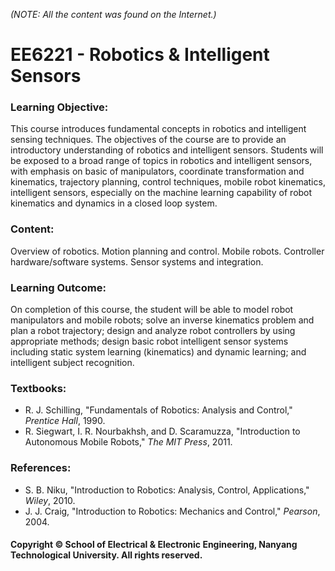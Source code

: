 *(NOTE: All the content was found on the Internet.)*

# EE6221 - Robotics &amp; Intelligent Sensors

### Learning Objective:

This course introduces fundamental concepts in robotics and intelligent sensing techniques. The objectives of the course are to provide an introductory understanding of robotics and intelligent sensors. Students will be exposed to a broad range of topics in robotics and intelligent sensors, with emphasis on basic of manipulators, coordinate transformation and kinematics, trajectory planning, control techniques, mobile robot kinematics, intelligent sensors, especially on the machine learning capability of robot kinematics and dynamics in a closed loop system.

### Content:

Overview of robotics. Motion planning and control. Mobile robots. Controller hardware/software systems. Sensor systems and integration.

### Learning Outcome:

On completion of this course, the student will be able to model robot manipulators and mobile robots; solve an inverse kinematics problem and plan a robot trajectory; design and analyze robot controllers by using appropriate methods; design basic robot intelligent sensor systems including static system learning (kinematics) and dynamic learning; and intelligent subject recognition.

### Textbooks:

- R. J. Schilling, "Fundamentals of Robotics: Analysis and Control," <i>Prentice Hall</i>, 1990.
- R. Siegwart, I. R. Nourbakhsh, and D. Scaramuzza, "Introduction to Autonomous Mobile Robots," <i>The MIT Press</i>, 2011.

### References:

- S. B. Niku, "Introduction to Robotics: Analysis, Control, Applications," <i>Wiley</i>, 2010.
- J. J. Craig, "Introduction to Robotics: Mechanics and Control," <i>Pearson</i>, 2004.

#### Copyright © School of Electrical & Electronic Engineering, Nanyang Technological University. All rights reserved.
